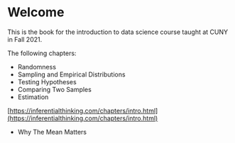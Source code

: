 # Welcome

This is the book for the introduction to data science course taught at CUNY in Fall 2021.

The following chapters:
* Randomness
* Sampling and Empirical Distributions
* Testing Hypotheses
* Comparing Two Samples
* Estimation

[https://inferentialthinking.com/chapters/intro.html](https://inferentialthinking.com/chapters/intro.html)
* Why The Mean Matters